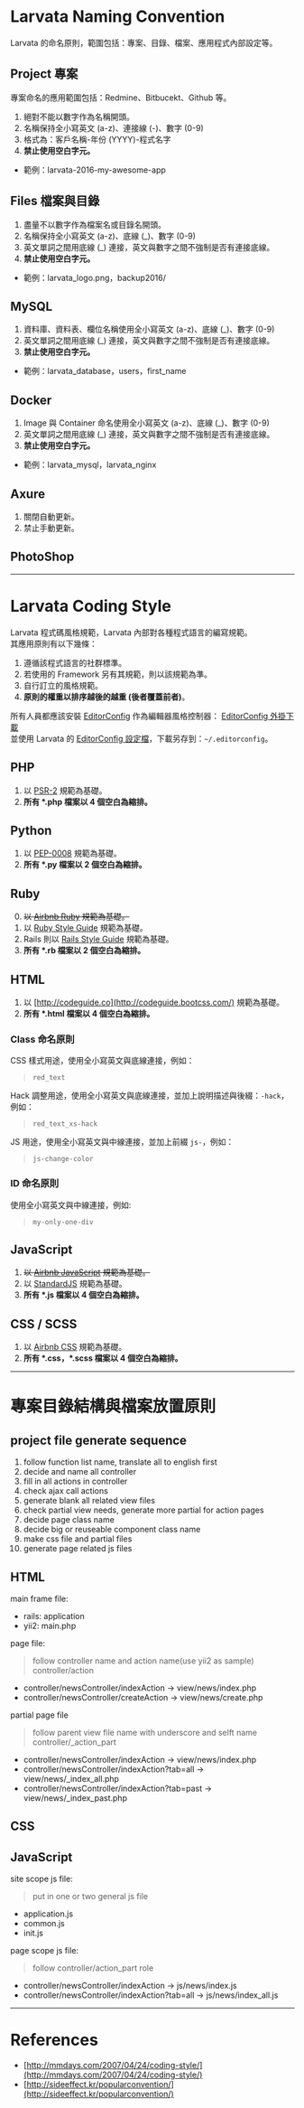 # Larvata Naming Convention

Larvata 的命名原則，範圍包括：專案、目錄、檔案、應用程式內部設定等。

## Project 專案

專案命名的應用範圍包括：Redmine、Bitbucekt、Github 等。

1. 絕對不能以數字作為名稱開頭。
2. 名稱保持全小寫英文 (a-z)、連接線 (-)、數字 (0-9)
3. 格式為：客戶名稱-年份 (YYYY)-程式名字
4. __禁止使用空白字元。__

- 範例：larvata-2016-my-awesome-app

## Files 檔案與目錄

1. 盡量不以數字作為檔案名或目錄名開頭。
2. 名稱保持全小寫英文 (a-z)、底線 (_)、數字 (0-9)
3. 英文單詞之間用底線 (_) 連接，英文與數字之間不強制是否有連接底線。
4. __禁止使用空白字元。__

- 範例：larvata_logo.png，backup2016/

## MySQL

1. 資料庫、資料表、欄位名稱使用全小寫英文 (a-z)、底線 (_)、數字 (0-9)
2. 英文單詞之間用底線 (_) 連接，英文與數字之間不強制是否有連接底線。
3. __禁止使用空白字元。__

- 範例：larvata\_database，users，first\_name

## Docker

1. Image 與 Container 命名使用全小寫英文 (a-z)、底線 (_)、數字 (0-9)
2. 英文單詞之間用底線 (_) 連接，英文與數字之間不強制是否有連接底線。
3. __禁止使用空白字元。__

- 範例：larvata\_mysql，larvata\_nginx

## Axure

1. 關閉自動更新。
2. 禁止手動更新。

## PhotoShop

---

# Larvata Coding Style

Larvata 程式碼風格規範，Larvata 內部對各種程式語言的編寫規範。   
其應用原則有以下幾條：

1. 遵循該程式語言的社群標準。
2. 若使用的 Framework 另有其規範，則以該規範為準。
3. 自行訂立的風格規範。
4. __原則的權重以排序越後的越重 (後者覆蓋前者)__。

所有人員都應該安裝 [EditorConfig](http://editorconfig.org/) 作為編輯器風格控制器： 
[EditorConfig 外掛下載](http://editorconfig.org/#download)  
並使用 Larvata 的 [EditorConfig 設定檔](https://raw.githubusercontent.com/LarvataTW/coding-style/master/editorconfig)，下載另存到：`~/.editorconfig`。

## PHP

1. 以 [PSR-2](http://www.php-fig.org/psr/psr-2/) 規範為基礎。
1. __所有 *.php 檔案以 4 個空白為縮排。__

## Python

1. 以 [PEP-0008](https://www.python.org/dev/peps/pep-0008/) 規範為基礎。
2. __所有 *.py 檔案以 2 個空白為縮排。__ 

## Ruby

0. <del>以 [Airbnb Ruby](https://github.com/airbnb/ruby) 規範為基礎。</del>
1. 以 [Ruby Style Guide](https://github.com/bbatsov/ruby-style-guide) 規範為基礎。
2. Rails 則以 [Rails Style Guide](https://github.com/bbatsov/rails-style-guide) 規範為基礎。
3. __所有 *.rb 檔案以 2 個空白為縮排。__

## HTML

1. 以 [http://codeguide.co](http://codeguide.bootcss.com/) 規範為基礎。
2. __所有 *.html 檔案以 4 個空白為縮排。__

### Class 命名原則

CSS 樣式用途，使用全小寫英文與底線連接，例如：   
> `red_text`

Hack 調整用途，使用全小寫英文與底線連接，並加上說明描述與後綴：`-hack`，例如：
> `red_text_xs-hack`

JS 用途，使用全小寫英文與中線連接，並加上前綴 `js-`，例如：   
> `js-change-color`

### ID 命名原則

使用全小寫英文與中線連接，例如:
> `my-only-one-div`

## JavaScript

1. <del>以 [Airbnb JavaScript](https://github.com/airbnb/javascript) 規範為基礎。</del>
2. 以 [StandardJS](http://standardjs.com/) 規範為基礎。
3. __所有 *.js 檔案以 4 個空白為縮排。__

## CSS / SCSS

1. 以 [Airbnb CSS](https://github.com/airbnb/css) 規範為基礎。
2. __所有 \*.css，\*.scss 檔案以 4 個空白為縮排。__ 

---

# 專案目錄結構與檔案放置原則

## project file generate sequence

1. follow function list name, translate all to english first
2. decide and name all controller
3. fill in all actions in controller
4. check ajax call actions
5. generate blank all related view files
6. check partial view needs, generate more partial for action pages
7. decide page class name
8. decide big or reuseable component class name
9. make css file and partial files
10. generate page related js files

## HTML

main frame file:

- rails: application
- yii2: main.php

page file:
> follow controller name and action name(use yii2 as sample)
> controller/action

- controller/newsController/indexAction -> view/news/index.php
- controller/newsController/createAction -> view/news/create.php

partial page file
> follow parent view file name with underscore and selft name
> controller/_action_part

- controller/newsController/indexAction -> view/news/index.php
- controller/newsController/indexAction?tab=all -> view/news/_index_all.php
- controller/newsController/indexAction?tab=past -> view/news/_index_past.php

## CSS


## JavaScript

site scope js file:
> put in one or two general js file

- application.js
- common.js
- init.js

page scope js file:
> follow controller/action_part role

- controller/newsController/indexAction -> js/news/index.js
- controller/newsController/indexAction?tab=all -> js/news/index_all.js

---

# References

* [http://mmdays.com/2007/04/24/coding-style/](http://mmdays.com/2007/04/24/coding-style/)
* [http://sideeffect.kr/popularconvention/](http://sideeffect.kr/popularconvention/)
